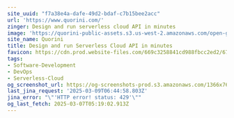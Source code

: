 ```yaml
---
site_uuid: "f7a38e4a-dafe-49d2-bdaf-c7b15bee2acc"
url: 'https://www.quorini.com/'
zinger: Design and run serverless cloud API in minutes
image: 'https://quorini-public-assets.s3.us-west-2.amazonaws.com/open-graph-black.png'
site_name: Quorini
title: Design and run Serverless Cloud API in minutes
favicon: https://cdn.prod.website-files.com/669c3258841cd988fbcc2ed2/6728f0934246dafe54738ae1_favicon-32x32.png
tags:
- Software-Development
- DevOps
- Serverless-Cloud
og_screenshot_url: https://og-screenshots-prod.s3.amazonaws.com/1366x768/80/false/2e533b1b9ee9318cea02432b2ef372cd61b226f24e96d0982d14ac773b6ad1f1.jpeg
last_jina_request: '2025-03-09T06:44:58.803Z'
jina_error: "\"'HTTP error! status: 429'\""
og_last_fetch: 2025-03-07T05:19:02.913Z
---
```


